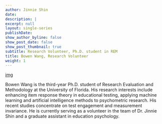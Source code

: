 ```yaml
---
author: Jinnie Shin 
date: 
description: |
excerpt: null
layout: single-series
publishDate: 
show_author_byline: false
show_post_date: false
show_post_thumbnail: true 
subtitle: Research Volunteer, Ph.D. student in REM
title: Bowen Wang, Research Volunteer 
weight: 1
---
```


[img]('./featured.jpg')

Bowen Wang is the third-year Ph.D. student of Research Evaluation and Methodology at the University of Florida. His research interests include enhancing item response theory in educational testing, applying machine learning and artificial intelligence methods to psychometric research. His recent studies concentrate on test engagement and measurement invariance. He is currently serving as a volunteer in the team of Dr. Jinnie Shin and a graduate assistant in education psychology.

